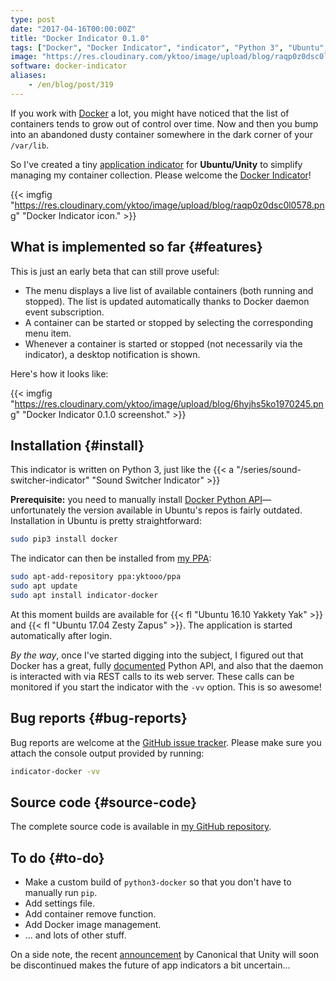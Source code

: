 ```yaml
---
type: post
date: "2017-04-16T00:00:00Z"
title: "Docker Indicator 0.1.0"
tags: ["Docker", "Docker Indicator", "indicator", "Python 3", "Ubuntu", "Unity", "Yakkety Yak", "Zesty Zapus"]
image: "https://res.cloudinary.com/yktoo/image/upload/blog/raqp0z0dsc0l0578.png"
software: docker-indicator
aliases:
    - /en/blog/post/319
---
```


If you work with [Docker](https://www.docker.com/) a lot, you might have noticed that the list of containers tends to grow out of control over time. Now and then you bump into an abandoned dusty container somewhere in the dark corner of your `/var/lib`.

So I've created a tiny [application indicator](https://unity.ubuntu.com/projects/appindicators/) for **Ubuntu/Unity** to simplify managing my container collection. Please welcome the [Docker Indicator](https://github.com/yktoo/indicator-docker)!

<!--more-->

{{< imgfig "https://res.cloudinary.com/yktoo/image/upload/blog/raqp0z0dsc0l0578.png" "Docker Indicator icon." >}}

## What is implemented so far {#features}

This is just an early beta that can still prove useful:

* The menu displays a live list of available containers (both running and stopped). The list is updated automatically thanks to Docker daemon event subscription.
* A container can be started or stopped by selecting the corresponding menu item.
* Whenever a container is started or stopped (not necessarily via the indicator), a desktop notification is shown.

Here's how it looks like:

{{< imgfig "https://res.cloudinary.com/yktoo/image/upload/blog/6hyjhs5ko1970245.png" "Docker Indicator 0.1.0 screenshot." >}}

## Installation {#install}

This indicator is written on Python 3, just like the {{< a "/series/sound-switcher-indicator" "Sound Switcher Indicator" >}}

**Prerequisite:** you need to manually install [Docker Python API](https://github.com/docker/docker-py)—unfortunately the version available in Ubuntu's repos is fairly outdated. Installation in Ubuntu is pretty straightforward:

```bash
sudo pip3 install docker
```

The indicator can then be installed from [my PPA](https://launchpad.net/~yktooo/+archive/ubuntu/ppa):

```bash
sudo apt-add-repository ppa:yktooo/ppa
sudo apt update
sudo apt install indicator-docker
```

At this moment builds are available for {{< fl "Ubuntu 16.10 Yakkety Yak" >}} and {{< fl "Ubuntu 17.04 Zesty Zapus" >}}. The application is started automatically after login.

*By the way*, once I've started digging into the subject, I figured out that Docker has a great, fully [documented](https://docker-py.readthedocs.io/en/stable/) Python API, and also that the daemon is interacted with via REST calls to its web server. These calls can be monitored if you start the indicator with the `-vv` option. This is so awesome!

## Bug reports {#bug-reports}

Bug reports are welcome at the [GitHub issue tracker](https://github.com/yktoo/indicator-docker/issues). Please make sure you attach the console output provided by running:

```bash
indicator-docker -vv
```

## Source code {#source-code}

The complete source code is available in [my GitHub repository](https://github.com/yktoo/indicator-docker).

## To do {#to-do}

* Make a custom build of `python3-docker` so that you don't have to manually run `pip`.
* Add settings file.
* Add container remove function.
* Add Docker image management.
* … and lots of other stuff.

On a side note, the recent [announcement](https://insights.ubuntu.com/2017/04/05/growing-ubuntu-for-cloud-and-iot-rather-than-phone-and-convergence/) by Canonical that Unity will soon be discontinued makes the future of app indicators a bit uncertain…
